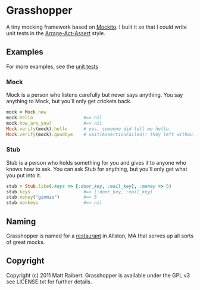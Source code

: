 # Grasshopper

A tiny mocking framework based on [Mockito](http://code.google.com/p/mockito/). I built it so that I could write unit tests in the [Arrage-Act-Assert](http://c2.com/cgi/wiki?ArrangeActAssert) style.

## Examples

For more examples, see the [unit tests](https://github.com/mattraibert/grasshopper/blob/master/test/grasshopper_test.rb)

### Mock

Mock is a person who listens carefully but never says anything. You say anything to Mock, but you'll only get crickets back.

```ruby
mock = Mock.new
mock.hello                   #=> nil
mock.how_are_you?            #=> nil
Mock.verify(mock).hello      # yes, someone did tell me hello.
Mock.verify(mock).goodbye    # wait(AssertionFailed)! they left without saying goodbye!
```

### Stub

Stub is a person who holds something for you and gives it to anyone who knows how to ask. You can ask Stub for anything, but you'll only get what you put into it.

```ruby
stub = Stub.like(:keys => [:door_key, :mail_key], :money => 5)
stub.keys                    #=> [:door_key, :mail_key]
stub.money("gimmie")         #=> 5
stub.monkeys                 #=> nil
```

## Naming

Grasshopper is named for a [restaurant](http://grasshoppervegan.com/) in Allston, MA that serves up all sorts of great mocks.

## Copyright

Copyright (c) 2011 Matt Raibert.
Grasshopper is available under the GPL v3 see LICENSE.txt for further details.
